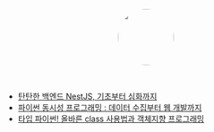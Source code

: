 
<p align="center"><kbd><img src="https://img1.daumcdn.net/thumb/R1280x0/?scode=mtistory2&fname=https%3A%2F%2Fblog.kakaocdn.net%2Fdn%2FCoRwx%2Fbtq8RTT0dV4%2Fl8ShVrjKSDSaGGGrhNkudK%2Fimg.jpg" width="100px" height="auto" style="border-radius: 50%" /></kbd></center></p>

<br />

- [탄탄한 백엔드 NestJS, 기초부터 심화까지](https://www.inflearn.com/course/탄탄한-백엔드-네스트?inst=798f440e)
- [파이썬 동시성 프로그래밍 : 데이터 수집부터 웹 개발까지](https://www.inflearn.com/course/파이썬-동시성-프로그래밍?inst=6c599da7)
- [타입 파이썬! 올바른 class 사용법과 객체지향 프로그래밍](https://www.inflearn.com/course/%ED%83%80%EC%9E%85-%ED%8C%8C%EC%9D%B4%EC%8D%AC)
